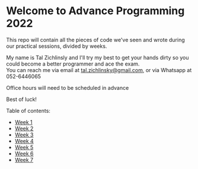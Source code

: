 # Welcome to Advance Programming 2022

This repo will contain all the pieces of code we've seen and wrote during our practical sessions, divided by weeks.

My name is Tal Zichlinsly and I'll try my best to get your hands dirty so you could become a better programmer and ace the exam.  
You can reach me via email at tal.zichlinsky@gmail.com, or via Whatsapp at 052-6446065

Office hours will need to be scheduled in advance

Best of luck!

 
Table of contents:

* [Week 1](1/)
* [Week 2](2/)
* [Week 3](3/)
* [Week 4](4/)
* [Week 5](5/)
* [Week 6](6/)
* [Week 7](7/)
